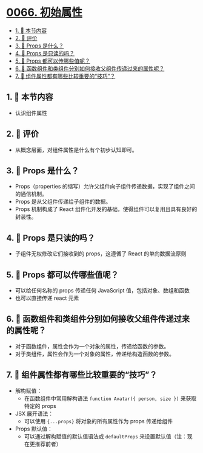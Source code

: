 # [0066. 初始属性](https://github.com/tnotesjs/TNotes.react/tree/main/notes/0066.%20%E5%88%9D%E5%A7%8B%E5%B1%9E%E6%80%A7)

<!-- region:toc -->

- [1. 🎯 本节内容](#1--本节内容)
- [2. 🫧 评价](#2--评价)
- [3. 🤔 Props 是什么？](#3--props-是什么)
- [4. 🤔 Props 是只读的吗？](#4--props-是只读的吗)
- [5. 🤔 Props 都可以传哪些值呢？](#5--props-都可以传哪些值呢)
- [6. 🤔 函数组件和类组件分别如何接收父组件传递过来的属性呢？](#6--函数组件和类组件分别如何接收父组件传递过来的属性呢)
- [7. 🤔 组件属性都有哪些比较重要的“技巧”？](#7--组件属性都有哪些比较重要的技巧)

<!-- endregion:toc -->

## 1. 🎯 本节内容

- 认识组件属性

## 2. 🫧 评价

- 从概念层面，对组件属性是什么有个初步认知即可。

## 3. 🤔 Props 是什么？

- Props（properties 的缩写）允许父组件向子组件传递数据，实现了组件之间的通信机制。
- Props 是从父组件传递给子组件的数据。
- Props 机制构成了 React 组件化开发的基础，使得组件可以复用且具有良好的封装性。

## 4. 🤔 Props 是只读的吗？

- 子组件无权修改它们接收到的 props，这遵循了 React 的单向数据流原则

## 5. 🤔 Props 都可以传哪些值呢？

- 可以给任何名称的 props 传递任何 JavaScript 值，包括对象、数组和函数
- 也可以直接传递 react 元素

## 6. 🤔 函数组件和类组件分别如何接收父组件传递过来的属性呢？

- 对于函数组件，属性会作为一个对象的属性，传递给函数的参数。
- 对于类组件，属性会作为一个对象的属性，传递给构造函数的参数。

## 7. 🤔 组件属性都有哪些比较重要的“技巧”？

- 解构赋值：
  - 在函数组件中常用解构语法 `function Avatar({ person, size })` 来获取特定的 props
- JSX 展开语法：
  - 可以使用 `{...props}` 将对象的所有属性作为 props 传递给组件
- Props 默认值：
  - 可以通过解构赋值的默认值语法或 `defaultProps` 来设置默认值（注：现在更推荐前者）

